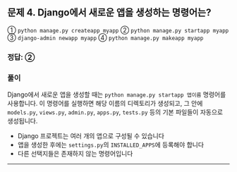 ## 문제 4. Django에서 새로운 앱을 생성하는 명령어는?

① `python manage.py createapp myapp`
② `python manage.py startapp myapp`
③ `django-admin newapp myapp`
④ `python manage.py makeapp myapp`

### 정답: ②

### 풀이
Django에서 새로운 앱을 생성할 때는 `python manage.py startapp 앱이름` 명령어를 사용합니다. 이 명령어를 실행하면 해당 이름의 디렉토리가 생성되고, 그 안에 `models.py`, `views.py`, `admin.py`, `apps.py`, `tests.py` 등의 기본 파일들이 자동으로 생성됩니다.

- Django 프로젝트는 여러 개의 앱으로 구성될 수 있습니다
- 앱을 생성한 후에는 `settings.py`의 `INSTALLED_APPS`에 등록해야 합니다
- 다른 선택지들은 존재하지 않는 명령어입니다

---